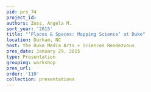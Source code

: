 ```yaml
---
pid: prs_74
project_id: 
authors: Zoss, Angela M.
sort_year: '2015'
title: "‘Places & Spaces: Mapping Science’ at Duke"
location: Durham, NC
host: the Duke Media Arts + Sciences Rendezvous
pres_date: January 29, 2015
type: Presentation
grouping: workshop
pres_url: 
order: '110'
collection: presentations
---
```

